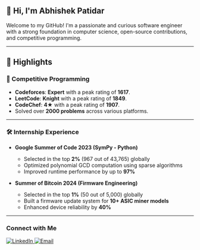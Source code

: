 ## 👋 Hi, I'm Abhishek Patidar

Welcome to my GitHub! I'm a passionate and curious software engineer with a strong foundation in computer science, open-source contributions, and competitive programming.

---

## 🚀 Highlights

### 🧮 Competitive Programming

- **Codeforces**: **Expert** with a peak rating of **1617**.
- **LeetCode**: **Knight** with a peak rating of **1849**.
- **CodeChef**: **4★** with a peak rating of **1907**.
- Solved over **2000 problems** across various platforms.

---

### 🛠️ Internship Experience

- **Google Summer of Code 2023 (SymPy - Python)**  
  - Selected in the top **2%** (967 out of 43,765) globally  
  - Optimized polynomial GCD computation using sparse algorithms  
  - Improved runtime performance by up to **97%**

- **Summer of Bitcoin 2024 (Firmware Engineering)**  
  - Selected in the top **1%** (50 out of 5,000) globally  
  - Built a firmware update system for **10+ ASIC miner models**  
  - Enhanced device reliability by **40%**

---
### Connect with Me

<div>
  <a href="https://linkedin.com/in/abhishekpatidar2311">
    <img src="https://img.shields.io/badge/LinkedIn-%230077B5.svg?logo=linkedin&logoColor=white" alt="LinkedIn">
  </a>
  <a href="mailto:2311abhiptdr@gmail.com">
    <img src="https://img.shields.io/badge/Email-D14836?logo=gmail&logoColor=white" alt="Email">
  </a>
</div>
